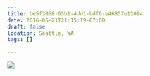 ```yaml
---
title: be5f3058-65b1-4dd1-bdf6-e46857e12094
date: 2016-06-21T21:15:19-07:00
draft: false
location: Seattle, WA
tags: []

---
```




![](https://d17enza3bfujl8.cloudfront.net/20160620_01_25.jpg)


